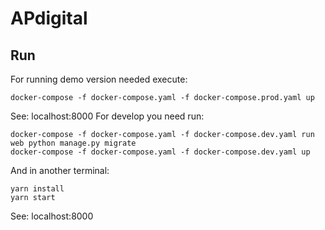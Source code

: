 # APdigital

## Run
For running demo version needed execute:
```
docker-compose -f docker-compose.yaml -f docker-compose.prod.yaml up
```
See: localhost:8000
For develop you need run:
```
docker-compose -f docker-compose.yaml -f docker-compose.dev.yaml run web python manage.py migrate
docker-compose -f docker-compose.yaml -f docker-compose.dev.yaml up
```
And in another terminal:

```
yarn install
yarn start
```
See: localhost:8000

